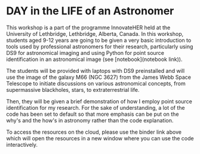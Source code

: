 # DAY in the LIFE of an Astronomer

This workshop is a part of the programme InnovateHER held at the University of Lethbridge, Lethbridge, Alberta, Canada. In this workshop, students aged 9-12 years are going to be given a very basic introduction to tools used by professional astronomers for their research, particularly using DS9 for astronomical imaging and using Python for point source identification in an astronomical image (see [notebook](notebook link)).

The students will be provided with laptops with DS9 preinstalled and will use the image of the galaxy M66 (NGC 3627) from the James Webb Space Telescope to initiate discussions on various astronomical concepts, from supermassive blackholes, stars, to extraterrestrial life. 

Then, they will be given a brief demonstration of how I employ point source identification for my research. For the sake of understanding, a lot of the code has been set to default so that more emphasis can be put on the why's and the how's in astronomy rather than the code explanation. 

To access the resources on the cloud, please use the binder link above which will open the resources in a new window where you can use the code interactively.

